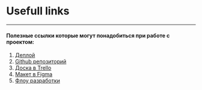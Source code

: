 # Usefull links

---

#### Полезные ссылки которые могут понадобиться при работе с проектом:

1. [Деплой](psycho0sis-clever-shop.netlify.app)
2. [Github репозиторий](https://github.com/psycho0sis/Clever-Shop)
3. [Доска в Trello](https://trello.com/b/QaPcr3TX/clever-shop-board)
4. [Макет в Figma](<https://www.figma.com/file/1n3N2GfvqVCz1EvBBjDlqy/clevertec-SHOP-(Copy)?node-id=101%3A2829&t=xACk7JMsnFzApy9y-1>)
5. [Флоу разработки](https://gilded-pepper-a12.notion.site/Flow-e32e101ef5204b14975d9c663de8e740)
